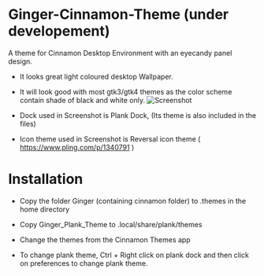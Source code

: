 # Ginger-Cinnamon-Theme (under developement)
A theme for Cinnamon Desktop Environment with an eyecandy panel design.

 - It looks great light coloured desktop Wallpaper.
 - It will look good with most gtk3/gtk4 themes as the color scheme contain shade of black and white only.
![Screenshot](https://user-images.githubusercontent.com/107737503/232187311-f252ba25-397f-42cb-a6e5-079ac751d817.png)

 - Dock used in Screenshot is Plank Dock, (Its theme is also included in the files)
 - Icon theme used in Screenshot is Reversal icon theme ( https://www.pling.com/p/1340791 )

# Installation
 - Copy the folder Ginger (containing cinnamon folder) to .themes in the home directory
 - Copy Ginger_Plank_Theme to .local/share/plank/themes
 
 - Change the themes from the Cinnamon Themes app
 - To change plank theme, Ctrl + Right click on plank dock and then click on preferences to change plank theme.
